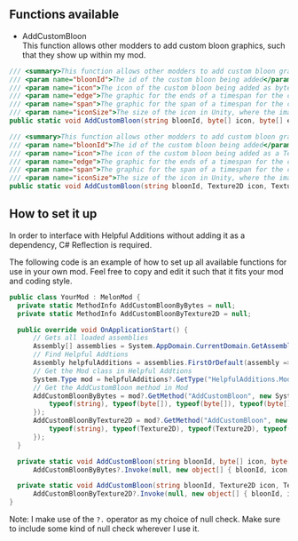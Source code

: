 ## Functions available

* AddCustomBloon\
This function allows other modders to add custom bloon graphics, such that they show up within my mod.
```csharp
/// <summary>This function allows other modders to add custom bloon graphics in the form of bytes from an image file.</summary>
/// <param name="bloonId">The id of the custom bloon being added</param>
/// <param name="icon">The icon of the custom bloon being added as bytes from an image file</param>
/// <param name="edge">The graphic for the ends of a timespan for the custom bloon as bytes from an image file</param>
/// <param name="span">The graphic for the span of a timespan for the custom bloon as bytes from an image file</param>
/// <param name="iconSize">The size of the icon in Unity, where the image size is the original, and 200 is the maximum recommended size</param>
public static void AddCustomBloon(string bloonId, byte[] icon, byte[] edge, byte[] span, Vector2? iconSize = null);

/// <summary>This function allows other modders to add custom bloon graphics in the form of a Texture2D.</summary>
/// <param name="bloonId">The id of the custom bloon being added</param>
/// <param name="icon">The icon of the custom bloon being added as a Texture2D</param>
/// <param name="edge">The graphic for the ends of a timespan for the custom bloon as a Texture2D</param>
/// <param name="span">The graphic for the span of a timespan for the custom bloon as a Texture2D</param>
/// <param name="iconSize">The size of the icon in Unity, where the image size is the original, and 200 is the maximum recommended size</param>
public static void AddCustomBloon(string bloonId, Texture2D icon, Texture2D edge, Texture2D span, Vector2? iconSize = null);
```

## How to set it up

In order to interface with Helpful Additions without adding it as a dependency, C# Reflection is required.

The following code is an example of how to set up all available functions for use in your own mod.
Feel free to copy and edit it such that it fits your mod and coding style.

```csharp
public class YourMod : MelonMod {
  private static MethodInfo AddCustomBloonByBytes = null;
  private static MethodInfo AddCustomBloonByTexture2D = null;

  public override void OnApplicationStart() {
      // Gets all loaded assemblies
      Assembly[] assemblies = System.AppDomain.CurrentDomain.GetAssemblies();
      // Find Helpful Addtions
      Assembly helpfulAdditions = assemblies.FirstOrDefault(assembly => assembly.GetName().Name.Equals("Helpful Additions"));
      // Get the Mod class in Helpful Addtions
      System.Type mod = helpfulAdditions?.GetType("HelpfulAdditions.Mod");
      // Get the AddCustomBloon method in Mod
      AddCustomBloonByBytes = mod?.GetMethod("AddCustomBloon", new System.Type[] {
          typeof(string), typeof(byte[]), typeof(byte[]), typeof(byte[]), typeof(Vector2?)
      });
      AddCustomBloonByTexture2D = mod?.GetMethod("AddCustomBloon", new System.Type[] {
          typeof(string), typeof(Texture2D), typeof(Texture2D), typeof(Texture2D), typeof(Vector2?)
      });
  }

  private static void AddCustomBloon(string bloonId, byte[] icon, byte[] edge, byte[] span, Vector2? iconSize = null) =>
      AddCustomBloonByBytes?.Invoke(null, new object[] { bloonId, icon, edge, span, iconSize });

  private static void AddCustomBloon(string bloonId, Texture2D icon, Texture2D edge, Texture2D span, Vector2? iconSize = null) =>
      AddCustomBloonByTexture2D?.Invoke(null, new object[] { bloonId, icon, edge, span, iconSize });
}
```
Note: I make use of the `?.` operator as my choice of null check. Make sure to include some kind of null check wherever I use it.
